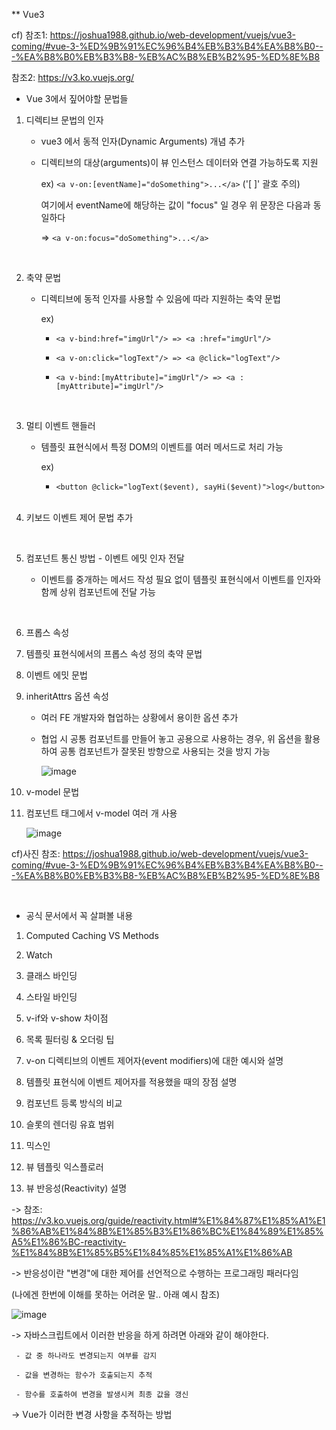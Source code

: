 ** Vue3

cf) 
참조1: https://joshua1988.github.io/web-development/vuejs/vue3-coming/#vue-3-%ED%9B%91%EC%96%B4%EB%B3%B4%EA%B8%B0---%EA%B8%B0%EB%B3%B8-%EB%AC%B8%EB%B2%95-%ED%8E%B8

참조2: https://v3.ko.vuejs.org/


* Vue 3에서 짚어야할 문법들

1. 디렉티브 문법의 인자
 
   * vue3 에서 동적 인자(Dynamic Arguments) 개념 추가
   
   * 디렉티브의 대상(arguments)이 뷰 인스턴스 데이터와 연결 가능하도록 지원
     
     ex) `<a v-on:[eventName]="doSomething">...</a>` ('[ ]' 괄호 주의)
    
     여기에서 eventName에 해당하는 값이 "focus" 일 경우 위 문장은 다음과 동일하다
   
      => `<a v-on:focus="doSomething">...</a>`
  
 <br/>
 
2. 축약 문법
 
   * 디렉티브에 동적 인자를 사용할 수 있음에 따라 지원하는 축약 문법
  
     ex) 
     
      - `<a v-bind:href="imgUrl"/> => <a :href="imgUrl"/>`
      
      - `<a v-on:click="logText"/> => <a @click="logText"/>`
      
      - `<a v-bind:[myAttribute]="imgUrl"/> => <a :[myAttribute]="imgUrl"/>`
   
   <br/>
   
3. 멀티 이벤트 핸들러
  
   * 템플릿 표현식에서 특정 DOM의 이벤트를 여러 메서드로 처리 가능
  
     ex) 
     
      - `<button @click="logText($event), sayHi($event)">log</button>`
   
   <br/>
  
4. 키보드 이벤트 제어 문법 추가

<br/>

5. 컴포넌트 통신 방법 - 이벤트 에밋 인자 전달

   * 이벤트를 중개하는 메서드 작성 필요 없이 템플릿 표현식에서 이벤트를 인자와 함께 상위 컴포넌트에 전달 가능

<br/>

6. 프롭스 속성

7. 템플릿 표현식에서의 프롭스 속성 정의 축약 문법

8. 이벤트 에밋 문법

9. inheritAttrs 옵션 속성

   * 여러 FE 개발자와 협업하는 상황에서 용이한 옵션 추가
   
   * 협업 시 공통 컴포넌트를 만들어 놓고 공용으로 사용하는 경우, 위 옵션을 활용하여 공통 컴포넌트가 잘못된 방향으로 사용되는 것을 방지 가능

      ![image](https://user-images.githubusercontent.com/53415000/139872153-6938cfaa-74b7-461b-81dc-adfe0263dd6c.png)


10. v-model 문법

11. 컴포넌트 태그에서 v-model 여러 개 사용

     ![image](https://user-images.githubusercontent.com/53415000/139872654-b318def0-03d5-42a9-9ad6-d8f3acade004.png)

cf)사진 참조: https://joshua1988.github.io/web-development/vuejs/vue3-coming/#vue-3-%ED%9B%91%EC%96%B4%EB%B3%B4%EA%B8%B0---%EA%B8%B0%EB%B3%B8-%EB%AC%B8%EB%B2%95-%ED%8E%B8

<br/>

* 공식 문서에서 꼭 살펴볼 내용

 1. Computed Caching VS Methods


 2. Watch


 3. 클래스 바인딩


 4. 스타일 바인딩


 5. v-if와 v-show 차이점


 6. 목록 필터링 &  오더링 팁


 7. v-on 디렉티브의 이벤트 제어자(event modifiers)에 대한 예시와 설명


 8. 템플릿 표현식에 이벤트 제어자를 적용했을 때의 장점 설명


 9. 컴포넌트 등록 방식의 비교


 10. 슬롯의 렌더링 유효 범위


 11. 믹스인


 12. 뷰 템플릿 익스플로러


 13. 뷰 반응성(Reactivity) 설명

   -> 참조: https://v3.ko.vuejs.org/guide/reactivity.html#%E1%84%87%E1%85%A1%E1%86%AB%E1%84%8B%E1%85%B3%E1%86%BC%E1%84%89%E1%85%A5%E1%86%BC-reactivity-%E1%84%8B%E1%85%B5%E1%84%85%E1%85%A1%E1%86%AB

   -> 반응성이란 "변경"에 대한 제어를 선언적으로 수행하는 프로그래밍 패러다임
   
   (나에겐 한번에 이해를 못하는 어려운 말.. 아래 예시 참조)
      
   ![image](https://user-images.githubusercontent.com/53415000/139872905-7bf1031e-0f10-4fdb-96e9-617673eb2fe7.png)


   -> 자바스크립트에서 이러한 반응을 하게 하려면 아래와 같이 해야한다.
     
     - 값 중 하나라도 변경되는지 여부를 감지

     - 값을 변경하는 함수가 호출되는지 추적

     - 함수를 호출하여 변경을 발생시켜 최종 값을 갱신


   -> Vue가 이러한 변경 사항을 추적하는 방법

